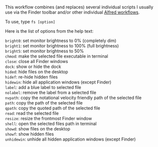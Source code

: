 This workflow combines (and replaces) several individual scripts I usually use via the Finder toolbar and/or other individual [Alfred workflows](https://github.com/unforswearing/alfred-workflows). 

To use, type `fs [option]`

Here is the list of options from the help text:  
  
`bright0`: set monitor brightness to 0% (completely dim)  
`bright1`: set monitor brightness to 100% (full brightness)  
`bright5`: set monitor brightness to 50%  
`chmod`: make the selected file executable in terminal    
`close`: close all Finder windows  
`dock`: show or hide the dock  
`hided`: hide files on the desktop  
`hidef`: re-hide hidden files  
`hidewin`: hide all application windows (except Finder)  
`label`: add a blue label to selected file  
`nolabel`: remove the label from a selected file  
`nvpath`: copy the notational velocity friendly path of the selected file  
`path`: copy the path of the selected file  
`qpath`: copy the quoted path of the selected file  
`read`: read the selected file  
`resize`: resize the frontmost Finder window  
`shell`: open the selected files path in terminal  
`showd`: show files on the desktop  
`showf`: show hidden files  
`unhidewin`: unhide all hidden application windows (except Finder)  

